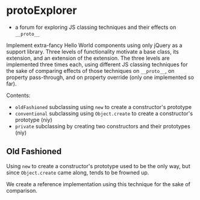 # protoExplorer
- a forum for exploring JS classing techniques and their effects on `__proto__`

Implement extra-fancy Hello World components using only jQuery as a support library. Three levels of functionality motivate a base class, its extension, and an extension of the extension. The three levels are implemented three times each, using different JS classing techniques for the sake of comparing effects of those techniques on `__proto__`, on property pass-through, and on property override (only one implemented so far).

Contents:

* `oldFashioned` subclassing using `new` to create a constructor&apos;s prototype
* `conventional` subclassing using `Object.create` to create a constructor&apos;s prototype (niy)
* `private` subclassing by creating two constructors and their prototypes (niy)

## Old Fashioned

Using `new` to create a constructor's prototype used to be the only way, but since `Object.create` came along, tends to be frowned up.

We create a reference implementation using this technique for the sake of comparison.
